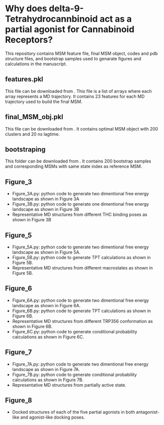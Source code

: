 # Why does delta-9-Tetrahydrocannbinoid act as a partial agonist for Cannabinoid Receptors?
This repository contains MSM feature file, final MSM object, codes and pdb structure files, and bootstrap samples used to genarate figures and calculations in the manuscript.

## features.pkl
This file can be downloaded from . This file is a list of arrays where each array represents a MD trajectory. It contains 23 features for each MD trajectory used to build the final MSM. 

## final_MSM_obj.pkl
This file can be downloaded from . It contains optimal MSM object with 200 clusters and 20 ns lagtime. 

## bootstraping
This folder can be downloaded from . It contains 200 bootstrap samples and corresponding MSMs with same state index as reference MSM.

## Figure_3
- Figure_3A.py: python code to generate two dimentional free energy landscape as shown in Figure 3A
- Figure_3B.py: python code to generate one dimentional free energy landscape as shown in Figure 3B
- Representative MD structures from different THC binding poses as shown in Figure 3B

## Figure_5
- Figure_5A.py: python code to generate two dimentional free energy landscape as shown in Figure 5A.
- Figure_5B.py: python code to generate TPT calculations as shown in Figure 5B.
- Representative MD structures from different macrostates as shown in Figure 5B.

## Figure_6
- Figure_6A.py: python code to generate two dimentional free energy landscape as shown in Figure 6A.
- Figure_6B.py: python code to generate TPT calculations as shown in Figure 6B.
- Representative MD structures from different TRP356 conformation as shown in Figure 6B.
- Figure_6C.py: python code to generate conditional probability calculations as shown in Figure 6C.

## Figure_7
- Figure_7A.py: python code to generate two dimentional free energy landscape as shown in Figure 7A.
- Figure_7B.py: python code to generate conditional probability calculations as shown in Figure 7B.
- Representative MD structures from partially active state.

## Figure_8
- Docked structures of each of the five partial agonists in both antagonist-like and agonist-like docking poses.
